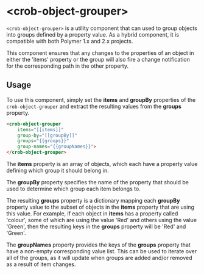 # \<crob-object-grouper\>


```<crob-object-grouper>```  is a utility component that can used to group objects into groups defined by a property value. As a hybrid component, it is compatible with both Polymer 1.x and 2.x projects.

This component ensures that any changes to the properties of an object in either the 'items' property or the group
will also fire a change notification for the corresponding path in the other property.

## Usage
To use this component, simply set the **items** and **groupBy** properties of the ```crob-object-grouper``` and extract the resulting values from the **groups** property.

```html
<crob-object-grouper
    items="[[items]]"
    group-by="[[groupBy]]"
    groups="{{groups}}"
    group-names="{{groupNames}}">
</crob-object-grouper>
```

The **items** property is an array of objects, which each have a property value defining which group it should belong in.

The **groupBy** property specifies the name of the property that should be used to determine which group each item belongs to.

The resulting **groups** property is a dictionary mapping each **groupBy** property value to the subset of objects in the **items** property that are using this value. For example, if each object in **items** has a property called 'colour', some of which are using the value 'Red' and others using the value 'Green', then the resulting keys in the **groups** property will be 'Red' and 'Green'.

The **groupNames** property provides the keys of the **groups** property that have a non-empty corresponding value list. This can be used to iterate over all of the groups, as it will update when groups are added and/or removed as a result of item changes.